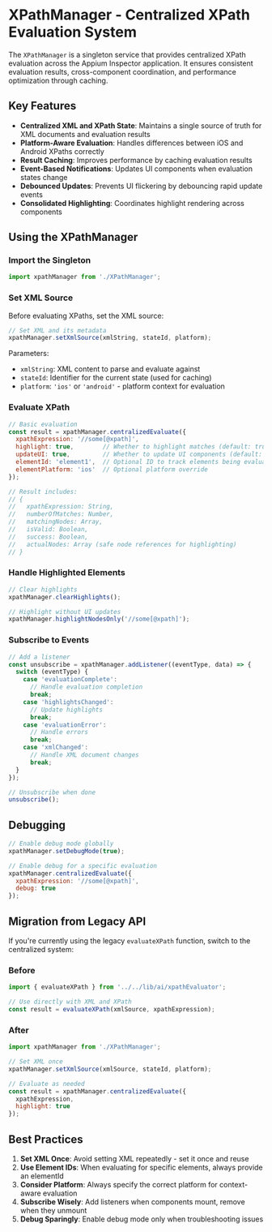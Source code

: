 # XPathManager - Centralized XPath Evaluation System

The `XPathManager` is a singleton service that provides centralized XPath evaluation across the Appium Inspector application. It ensures consistent evaluation results, cross-component coordination, and performance optimization through caching.

## Key Features

- **Centralized XML and XPath State**: Maintains a single source of truth for XML documents and evaluation results
- **Platform-Aware Evaluation**: Handles differences between iOS and Android XPaths correctly
- **Result Caching**: Improves performance by caching evaluation results
- **Event-Based Notifications**: Updates UI components when evaluation states change
- **Debounced Updates**: Prevents UI flickering by debouncing rapid update events
- **Consolidated Highlighting**: Coordinates highlight rendering across components

## Using the XPathManager

### Import the Singleton

```javascript
import xpathManager from './XPathManager';
```

### Set XML Source

Before evaluating XPaths, set the XML source:

```javascript
// Set XML and its metadata
xpathManager.setXmlSource(xmlString, stateId, platform);
```

Parameters:
- `xmlString`: XML content to parse and evaluate against
- `stateId`: Identifier for the current state (used for caching)
- `platform`: `'ios'` or `'android'` - platform context for evaluation

### Evaluate XPath

```javascript
// Basic evaluation
const result = xpathManager.centralizedEvaluate({
  xpathExpression: '//some[@xpath]',
  highlight: true,        // Whether to highlight matches (default: true)
  updateUI: true,         // Whether to update UI components (default: true)
  elementId: 'element1',  // Optional ID to track elements being evaluated
  elementPlatform: 'ios'  // Optional platform override
});

// Result includes:
// {
//   xpathExpression: String,
//   numberOfMatches: Number,
//   matchingNodes: Array,
//   isValid: Boolean,
//   success: Boolean,
//   actualNodes: Array (safe node references for highlighting)
// }
```

### Handle Highlighted Elements

```javascript
// Clear highlights
xpathManager.clearHighlights();

// Highlight without UI updates
xpathManager.highlightNodesOnly('//some[@xpath]');
```

### Subscribe to Events

```javascript
// Add a listener
const unsubscribe = xpathManager.addListener((eventType, data) => {
  switch (eventType) {
    case 'evaluationComplete':
      // Handle evaluation completion
      break;
    case 'highlightsChanged':
      // Update highlights
      break;
    case 'evaluationError':
      // Handle errors
      break;
    case 'xmlChanged':
      // Handle XML document changes
      break;
  }
});

// Unsubscribe when done
unsubscribe();
```

## Debugging

```javascript
// Enable debug mode globally
xpathManager.setDebugMode(true);

// Enable debug for a specific evaluation
xpathManager.centralizedEvaluate({
  xpathExpression: '//some[@xpath]',
  debug: true
});
```

## Migration from Legacy API

If you're currently using the legacy `evaluateXPath` function, switch to the centralized system:

### Before
```javascript
import { evaluateXPath } from '../../lib/ai/xpathEvaluator';

// Use directly with XML and XPath
const result = evaluateXPath(xmlSource, xpathExpression);
```

### After
```javascript
import xpathManager from './XPathManager';

// Set XML once
xpathManager.setXmlSource(xmlSource, stateId, platform);

// Evaluate as needed
const result = xpathManager.centralizedEvaluate({
  xpathExpression,
  highlight: true
});
```

## Best Practices

1. **Set XML Once**: Avoid setting XML repeatedly - set it once and reuse
2. **Use Element IDs**: When evaluating for specific elements, always provide an elementId
3. **Consider Platform**: Always specify the correct platform for context-aware evaluation
4. **Subscribe Wisely**: Add listeners when components mount, remove when they unmount
5. **Debug Sparingly**: Enable debug mode only when troubleshooting issues